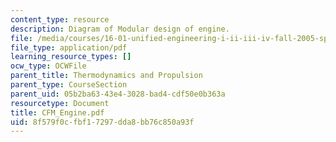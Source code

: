 ```yaml
---
content_type: resource
description: Diagram of Modular design of engine.
file: /media/courses/16-01-unified-engineering-i-ii-iii-iv-fall-2005-spring-2006/8f579f0cfbf17297dda8bb76c850a93f_CFM_Engine.pdf
file_type: application/pdf
learning_resource_types: []
ocw_type: OCWFile
parent_title: Thermodynamics and Propulsion
parent_type: CourseSection
parent_uid: 05b2ba63-43e4-3028-bad4-cdf50e0b363a
resourcetype: Document
title: CFM_Engine.pdf
uid: 8f579f0c-fbf1-7297-dda8-bb76c850a93f
---
```

